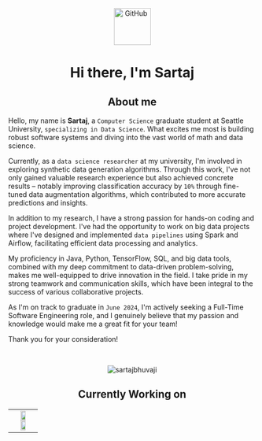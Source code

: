 <!--START-->


<!--GITHUB GIF-->
<div align="center">
  <img src="https://media.giphy.com/media/KzJkzjggfGN5Py6nkT/giphy.gif" alt="GitHub" width="75"> 
</div>

<!--INTRODUCTION-->
<h1 align="center"> Hi there, I'm Sartaj  </h1>

<!--BADGES-->
<!--
<div align="center">
  <p align="left"> <img src="https://komarev.com/ghpvc/?username=sartajbhuvaji&label=Profile%20views&color=0e75b6&style=flat" alt="sartajbhuvaji" /> </p>
  <a href="https://juliaundeutsch.com/"><img src="https://img.shields.io/badge/LINKTREE-CC6699?style=for-the-badge&logoColor=white" alt="Portfolio" /></a>&nbsp;
  <a href="https://codepen.io/YuriDevAT"><img src="https://img.shields.io/badge/Codepen-000000?style=for-the-badge&logo=codepen&logoColor=white" alt="CodePen" /></a>&nbsp;
  <a href="https://twitter.com/YuriDevAT"><img src="https://img.shields.io/badge/Twitter-1DA1F2?style=for-the-badge&logo=twitter&logoColor=white" alt="Twitter" /></a>&nbsp;
  <a href="https://dev.to/yuridevat"><img src="https://img.shields.io/badge/dev.to-0A0A0A?style=for-the-badge&logo=dev.to&logoColor=white" alt="Dev.to" /></a>&nbsp;
  <a href="https://yuridevat.hashnode.dev/"><img src="https://img.shields.io/badge/Hashnode-2962FF?style=for-the-badge&logo=hashnode&logoColor=white" alt="Hashnode" /></a>&nbsp;
</div>
<br/>
-->

<!--ABOUT ME-->
<h2 align="center">About me </h2>
<!-- <ul>
  <li> Graduate student in Computer Science Specializing in Data Science at Seattle University.
  <li> Currently a passionate Data Science Researcher at SU, exploring data augmentation techniques to help solve class imbalance problems!
  <li> Looking for New Grad SDE roles!
</ul>   -->

Hello, my name is <b>Sartaj</b>, a `Computer Science` graduate student at Seattle University, `specializing in Data Science`. What excites me most is building robust software systems and diving into the vast world of math and data science.

Currently, as a `data science researcher` at my university, I'm involved in exploring synthetic data generation algorithms. Through this work, I've not only gained valuable research experience but also achieved concrete results – notably improving classification accuracy by `10%` through fine-tuned data augmentation algorithms, which contributed to more accurate predictions and insights.

In addition to my research, I have a strong passion for hands-on coding and project development. I've had the opportunity to work on big data projects where I've designed and implemented `data pipelines` using Spark and Airflow, facilitating efficient data processing and analytics.

My proficiency in Java, Python, TensorFlow, SQL, and big data tools, combined with my deep commitment to data-driven problem-solving, makes me well-equipped to drive innovation in the field. I take pride in my strong teamwork and communication skills, which have been integral to the success of various collaborative projects.

As I'm on track to graduate in `June 2024`, I'm actively seeking a Full-Time Software Engineering role, and I genuinely believe that my passion and knowledge would make me a great fit for your team!

Thank you for your consideration!

<!-- Adding a one-liner for each project
- GTA V
  - Description
- Brain Tumor project
  - Description
- Paws Connect 
  - Description
- LLM Projects
  - Description
- -->

<!--GITHUB STREAK-->
<br>
<p align = "center">
  <img src="https://github-readme-streak-stats.herokuapp.com/?user=sartajbhuvaji&" alt="sartajbhuvaji" />
</p>

<!--CURRENTLY WORKING ON-->
<h2 align="center"> Currently Working on </h2>
<table align="center">
<!--   <tr>
    <td valign="top" halign="center" width="100%">
      <img width="400" src="https://github.com/SartajBhuvaji/Flask-app-Data-Augmentation/blob/main/github_readme/density_plots.png" />
       <img width="400" src="https://github.com/the-collab-lab/tcl-19-smart-shopping-list/blob/main/public/Thumbnail.png" />
     </td>
  </tr> -->
  <tr align="center">
    <td valign="top" width="100%">
      <a href="https://github.com/SartajBhuvaji/Data-Science-Research">
        <img width="49%"  src="https://github-readme-stats.vercel.app/api/pin/?username=SartajBhuvaji&repo=Data-Science-Research&theme=tokyonight" />
      </a>
      <a href="https://github.com/SartajBhuvaji/Resonate/tree/main">
        <img width="49%"  src="https://github-readme-stats.vercel.app/api/pin/?username=SartajBhuvaji&repo=Resonate&theme=tokyonight" />
      </a>  
    </td>
  </tr>
</table>

<!--FAV PROJECTS-->
<!--
<br>
<table align="center">
  <tr>
    <td valign="top" width="100%">
      <h2 align="center">My favorite projects</h2>
    </td>
  </tr>
   <tr>
    <td valign="top" halign="center" width="100%">
      <img width="400" src="https://github.com/YuriDevAT/sos-animals/blob/main/public/thumbnail-sos.png" />
       <img width="400" src="https://github.com/the-collab-lab/tcl-19-smart-shopping-list/blob/main/public/Thumbnail.png" />
     </td>
  </tr> 
  <tr>
    <td valign="top" width="50%">
      <a href="https://github.com/SartajBhuvaji/Brain-Tumor-Classification-Using-Deep-Learning-Algorithms">
        <img width="400" src="https://github-readme-stats.vercel.app/api/pin/?username=SartajBhuvaji&repo=Brain-Tumor-Classification-Using-Deep-Learning-Algorithms&theme=tokyonight"/>
      </a>
     <a href="https://github.com/SartajBhuvaji/Steam-Big-Data-Pipeline">
        <img width="400" src="https://github-readme-stats.vercel.app/api/pin/?username=SartajBhuvaji&repo=Steam-Big-Data-Pipeline&theme=tokyonight"/>
      </a>  
    </td>
  </tr>
  <tr>
    <td valign="top" width="50%">
      <a href="https://github.com/SartajBhuvaji/Sentiment-Analysis">
        <img width="400" src="https://github-readme-stats.vercel.app/api/pin/?username=SartajBhuvaji&repo=Sentiment-Analysis&theme=tokyonight"/>
      </a>
      <a href="https://github.com/SartajBhuvaji/Story-Forge">
        <img width="400" src="https://github-readme-stats.vercel.app/api/pin/?username=SartajBhuvaji&repo=Story-Forge&theme=tokyonight"/>
      </a>  
    </td>
  </tr>
</table>
-->

<!--TOP LANGUAGES-->
<!--
<table padding-top = 50px>
  </td>
  <td valign="top" width="50%">  
  <img src="https://github-readme-stats.vercel.app/api/top-langs/?username=SartajBhuvaji&layout=compact&theme=radical" width="500" />
  </td></tr>
</table> 
<br>
-->

<!--LANGUAGE BADGES-->
<!--
<table><tr><td valign="top" width="100%">
  <h2 align="center"> 💼 Languages and Tools</h2>
  <br/>
  <img src="https://img.shields.io/badge/python-3670A0?style=for-the-badge&logo=python&logoColor=ffdd54" />
  <img src="https://img.shields.io/badge/java-%23ED8B00.svg?style=for-the-badge&logo=openjdk&logoColor=white" />
  <img scr="https://img.shields.io/badge/mysql-%2300f.svg?style=for-the-badge&logo=mysql&logoColor=white" />
</table>
-->

<!--LINKEDIN CONNECTION-->
<!--
<h2 align="center"> Connect </h2>
<div align="center">
  <a href="https://www.linkedin.com/in/sartajbhuvaji/">
    <img src="https://github.com/SartajBhuvaji/SartajBhuvaji/raw/main/resources/linkedin_batch.jpg" alt="LinkedIn Batch" width="200">
  </a>
</div>
<!--
<!--END-->
